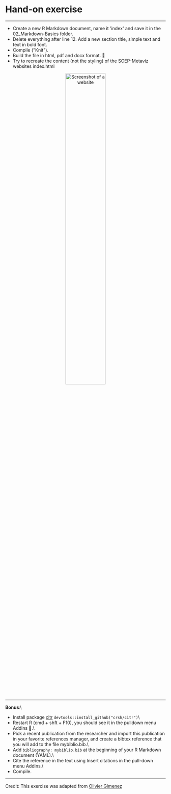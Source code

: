# Hand-on exercise

------------------------------------------------------------------------

-   Create a new R Markdown document, name it 'index' and save it in the 02_Markdown-Basics folder.
-   Delete everything after line 12. Add a new section title, simple text and text in bold font.
-   Compile ("Knit").
-   Build the file in html, pdf and docx format. 🎉
-   Try to recreate the content (not the styling) of the SOEP-Metaviz websites index.html

<center><img src="../assets/img/Index-SOEP-Metaviz_Screenshot.png" alt="Screenshot of a website" width="50%"/></center>

------------------------------------------------------------------------

**Bonus**:\
- Install package [citr](https://github.com/crsh/citr) `devtools::install_github("crsh/citr")`\
- Restart R (cmd + shft + F10), you should see it in the pulldown menu Addins 💪.\
- Pick a recent publication from the researcher and import this publication in your favorite references manager, and create a bibtex reference that you will add to the file mybiblio.bib.\
- Add `bibliography: mybiblio.bib` at the beginning of your R Markdown document (YAML).\
- Cite the reference in the text using Insert citations in the pull-down menu Addins.\
- Compile.

------------------------------------------------------------------------

Credit: This exercise was adapted from [Olivier Gimenez](https://github.com/oliviergimenez/intro_rmarkdown_practical)
